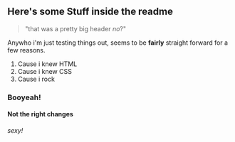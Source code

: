 ## Here's some Stuff inside the readme

> "that was a pretty big header _no_?"

Anywho i'm just testing things out, seems to be **fairly** straight forward for a few reasons.

1. Cause i knew HTML
2. Cause i knew CSS
3. Cause i rock  

### Booyeah!

#### Not the right changes

###### sexy!
